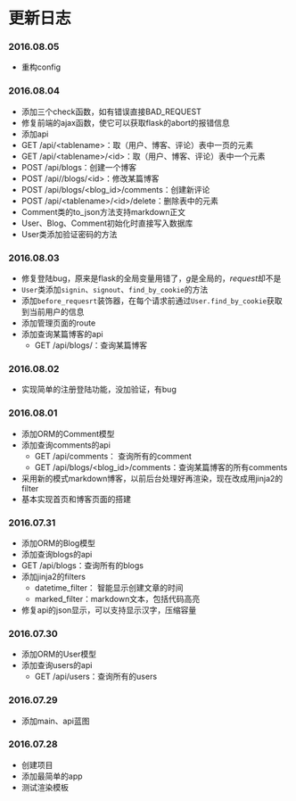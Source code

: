 # 更新日志
### 2016.08.05
- 重构config

### 2016.08.04
- 添加三个check函数，如有错误直接BAD_REQUEST
- 修复前端的ajax函数，使它可以获取flask的abort的报错信息
- 添加api
 - GET /api/\<tablename\>：取（用户、博客、评论）表中一页的元素
 - GET /api/\<tablename\>/\<id\>：取（用户、博客、评论）表中一个元素
 - POST /api/blogs：创建一个博客
 - POST /api//blogs/\<id\>：修改某篇博客
 - POST /api/blogs/\<blog_id\>/comments：创建新评论
 - POST /api/\<tablename\>/\<id\>/delete：删除表中的元素
- Comment类的to_json方法支持markdown正文
- User、Blog、Comment初始化时直接写入数据库
- User类添加验证密码的方法

### 2016.08.03
- 修复登陆bug，原来是flask的全局变量用错了，*g*是全局的，*request*却不是
- `User`类添加`signin`、`signout`、`find_by_cookie`的方法
- 添加`before_requesrt`装饰器，在每个请求前通过`User.find_by_cookie`获取到当前用户的信息
- 添加管理页面的route
- 添加查询某篇博客的api
  - GET /api/blogs/<id>：查询某篇博客


### 2016.08.02
- 实现简单的注册登陆功能，没加验证，有bug

### 2016.08.01
- 添加ORM的Comment模型
- 添加查询comments的api
  - GET /api/comments： 查询所有的comment
  - GET /api/blogs/\<blog_id\>/comments：查询某篇博客的所有comments
- 采用新的模式markdown博客，以前后台处理好再渲染，现在改成用jinja2的filter
- 基本实现首页和博客页面的搭建

### 2016.07.31
- 添加ORM的Blog模型
- 添加查询blogs的api
 - GET /api/blogs：查询所有的blogs
- 添加jinja2的filters
  - datetime_filter： 智能显示创建文章的时间
  - marked_filter：markdown文本，包括代码高亮
- 修复api的json显示，可以支持显示汉字，压缩容量

### 2016.07.30
- 添加ORM的User模型
- 添加查询users的api
  - GET /api/users：查询所有的users

### 2016.07.29
- 添加main、api蓝图

### 2016.07.28
- 创建项目
- 添加最简单的app
- 测试渲染模板
